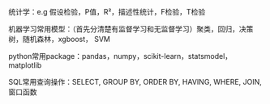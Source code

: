 统计学：e.g 假设检验，P值，R²，描述性统计，F检验，T检验 

机器学习常用模型：（首先分清楚有监督学习和无监督学习）聚类，回归，决策树，随机森林，xgboost， SVM 

python常用package：pandas，numpy，scikit-learn，statsmodel，matplotlib 

SQL常用查询操作：SELECT, GROUP BY, ORDER BY, HAVING, WHERE, JOIN, 窗口函数